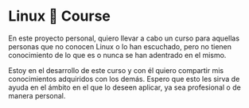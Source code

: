 # Linux 🐧 Course

En este proyecto personal, quiero llevar a cabo un curso para aquellas personas que no conocen Linux o lo han escuchado, pero no tienen conocimiento de lo que es o nunca se han adentrado en el mismo.

Estoy en el desarrollo de este curso y con él quiero compartir mis conocimientos adquiridos con los demás. Espero que esto les sirva de ayuda en el ámbito en el que lo deseen aplicar, ya sea profesional o de manera personal.